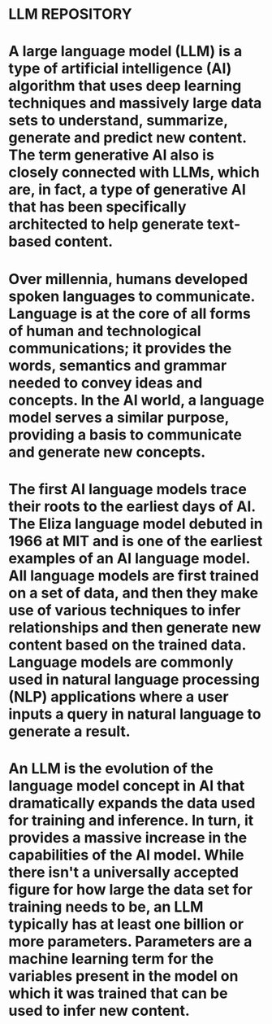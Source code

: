 # LLM REPOSITORY 


# A large language model (LLM) is a type of artificial intelligence (AI) algorithm that uses deep learning techniques and massively large data sets to understand, summarize, generate and predict new content. The term generative AI also is closely connected with LLMs, which are, in fact, a type of generative AI that has been specifically architected to help generate text-based content.

# Over millennia, humans developed spoken languages to communicate. Language is at the core of all forms of human and technological communications; it provides the words, semantics and grammar needed to convey ideas and concepts. In the AI world, a language model serves a similar purpose, providing a basis to communicate and generate new concepts.

# The first AI language models trace their roots to the earliest days of AI. The Eliza language model debuted in 1966 at MIT and is one of the earliest examples of an AI language model. All language models are first trained on a set of data, and then they make use of various techniques to infer relationships and then generate new content based on the trained data. Language models are commonly used in natural language processing (NLP) applications where a user inputs a query in natural language to generate a result.

# An LLM is the evolution of the language model concept in AI that dramatically expands the data used for training and inference. In turn, it provides a massive increase in the capabilities of the AI model. While there isn't a universally accepted figure for how large the data set for training needs to be, an LLM typically has at least one billion or more parameters. Parameters are a machine learning term for the variables present in the model on which it was trained that can be used to infer new content.